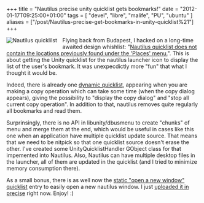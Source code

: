 +++
title = "Nautilus precise unity quicklist gets bookmarks!"
date = "2012-01-17T09:25:00+01:00"
tags = [ "devel", "libre", "malife", "PU", "ubuntu" ]
aliases = ["/post/Nautilus-precise-get-bookmarks-in-unity-quicklist%21"]
+++
    <p><a href="/public/ubuntu/nautilus_quicklist.png" title="Nautilus quicklilst"><img src="/public/ubuntu/.nautilus_quicklist_s.jpg" alt="Nautilus quicklilst" style="float:left; margin: 0 1em 1em 0;" title="Nautilus quicklilst, janv. 2012" /></a>Flying back from Budapest, I hacked on a long-time awaited design whishlist: "<a href="https://bugs.launchpad.net/ayatana-design/+bug/723862">Nautilus quicklist does not contain the locations previously found under the 'Places' menu.</a>". This is about getting the Unity quicklist for the nautilus launcher icon to display the list of the user's bookmark. It was unexpecdictly more "fun" that what I thought it would be.</p>


<p>Indeed, there is already one <a href="https://wiki.ubuntu.com/Unity/LauncherAPI#Dynamic_Quicklist_entries">dynamic quicklist</a>, appearing when you are making a copy operation which can take some time (when the copy dialog appears), giving the possibility to "display the copy dialog" and "stop all current copy operation". In addition to that, nautilus removes quite regularly all bookmarks and read them.</p>


<p>Surprinsingly, there is no API in libunity/dbusmenu to create "chunks" of menu and merge them at the end, which would be useful in cases like this one when an application have multiple quicklist update source. That means that we need to be nitpick so that one quicklist source doesn't erase the other. I've created some UnityQuicklistHandler GObject class for that impemented into Nautilus. Also, Nautilus can have multiple desktop files in the launcher, all of them are updated in the quicklist (and I tried to minimize memory consumption there).</p>


<p>As a small bonus, there is as well now the <a href="https://wiki.ubuntu.com/Unity/LauncherAPI#Static_Quicklist_entries">static "open a new window" quicklist</a> entry to easily open a new nautilus window. I just <a href="https://launchpad.net/ubuntu/+source/nautilus/1:3.2.1-2ubuntu9">uploaded it in precise</a> right now. Enjoy! :)</p>